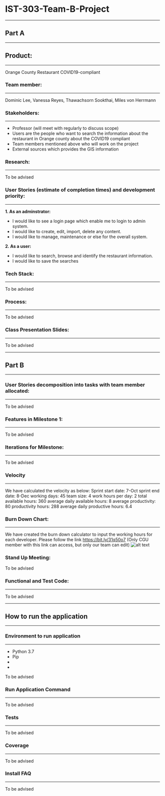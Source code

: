 # IST-303-Team-B-Project
***
## Part A
---
## Product:
---
Orange County Restaurant COVID19-compliant
### Team member:
---
Dominic Lee, Vanessa Reyes, Thawachsorn Sookthai, Miles von Herrmann
### Stakeholders:
---
* Professor (will meet with regularly to discuss scope)
* Users are the people who want to search the information about the restaurant in Orange county about the COVID19 compliant
* Team members mentioned above who will work on the project
* External sources which provides the GIS information
### Research:
---
To be advised
### User Stories (estimate of completion times) and development priority:
---
**1. As an adminstrator:**
 - I would like to see a login page which enable me to login to admin system.
 - I would like to create, edit, import, delete any content.
 - I would like to manage, maintenance or else for the overall system.

**2. As a user:**
 - I would like to search, browse and identify the restaurant information.
 - I would like to save the searches
### Tech Stack:
---
To be advised
### Process:
---
To be advised
### Class Presentation Slides:
---
To be advised

***
## Part B
---
### User Stories decomposition into tasks with team member allocated:
---
To be advised
### Features in Milestone 1:
---
To be advised
### Iterations for Milestone:
---
To be advised
### Velocity
---
We have calculated the velocity as below:
Sprint start date:	7-Oct
sprint end date:	8-Dec
working days:	45
team size:	4
work hours per day:	2
total available hours:	360
average daily available hours:	8
average productivity:	80
productivity hours:	288
average daily productive hours:	6.4

### Burn Down Chart:
---
We have created the burn down calculator to input the working hours for each developer.
Please follow the link https://bit.ly/31q50o7
(Only CGU member with this link can access, but only our team can edit)
![alt text](https://cgu0-my.sharepoint.com/:i:/g/personal/suwat_sookthai_cgu_edu/EbtUd48dD-1FiorhqymEQZ4BE1lW19ZKxnyFnRkHTQtNjQ?e=fHHCvI)

### Stand Up Meeting:
To be advised
### Functional and Test Code:
---
To be advised

***
## How to run the application
---
### Environment to run application
---
* Python 3.7
* Pip
*
*
To be advised
### Run Application Command
---
To be advised
### Tests
---
To be advised
### Coverage
---
To be advised
### Install FAQ
---
To be advised
